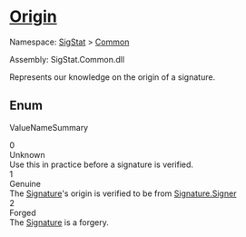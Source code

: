 # [Origin](./Origin.md)
Namespace: [SigStat]() > [Common](./README.md)

Assembly: SigStat.Common.dll


Represents our knowledge on the origin of a signature.

##	Enum

ValueNameSummary

0<br>Unknown<br>Use this in practice before a signature is verified.<br>
1<br>Genuine<br>The [Signature](https://github.com/hargitomi97/sigstat/blob/master/docs/md/SigStat/Common/Signature.md)'s origin is verified to be from [Signature.Signer](https://github.com/hargitomi97/sigstat/blob/master/docs/md/SigStat/Common/Signature.md)<br>
2<br>Forged<br>The [Signature](https://github.com/hargitomi97/sigstat/blob/master/docs/md/SigStat/Common/Signature.md) is a forgery.<br>


